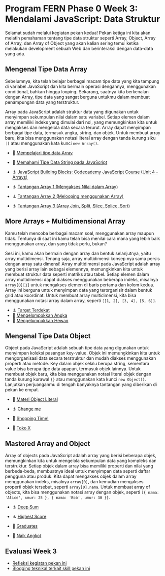 # Program FERN Phase 0 Week 3: Mendalami JavaScript: Data Struktur

Selamat sudah melalui kegiatan pekan kedua! Pekan ketiga ini kita akan melatih pemahaman tentang tipe data struktur seperti Array, Object, Array of Array, dan Array of Object yang akan kalian sering temui ketika melakukan development sebuah Web dan berinteraksi dengan data-data yang ada.

## Mengenal Tipe Data Array

Sebelumnya, kita telah belajar berbagai macam tipe data yang kita tampung di variabel JavaScript dan kita bermain operasi dengannya, menggunakan conditional, bahkan hingga looping. Sekarang, saatnya kita berkenalan dengan Array, tipe data yang sangat berguna untukmu dalam membuat penampungan data yang terstruktur.

Array pada JavaScript adalah struktur data yang digunakan untuk menyimpan sekumpulan nilai dalam satu variabel. Setiap elemen dalam array memiliki indeks yang dimulai dari nol, yang memungkinkan kita untuk mengakses dan mengelola data secara terurut. Array dapat menyimpan berbagai tipe data, termasuk angka, string, dan objek. Untuk membuat array baru, kita bisa menggunakan notasi literal array dengan tanda kurung siku `[]` atau menggunakan kata kunci `new Array()`.

- :notebook_with_decorative_cover: [Mempelajari tipe data Array](references/js-array.md)
- :notebook_with_decorative_cover: [Memahami Tipe Data String pada JavaScript](references/js-string-reference.md)

- :anchor: [JavaScript Building Blocks: Codecademy JavaScript Course (Unit 4 - Arrays)](https://www.codecademy.com/learn/learn-javascript)
- :anchor: [Tantangan Array 1 (Mengakses Nilai dalam Array)](challenges/anchor-akses-array.md)
- :anchor: [Tantangan Array 2 (Melooping menggunakan Array)](challenges/anchor-loop-array.md)
- :anchor: [Tantangan Array 3 (Array Join, Split, Slice, Splice, Sort)](challenges/anchor-mixed-array.md)

## More Arrays + Multidimensional Array

Kamu telah mencoba berbagai macam soal, menggunakan array maupun tidak. Tentunya di saat ini kamu telah bisa menilai cara mana yang lebih baik menggunakan array, dan yang tidak perlu, bukan?

Sesi ini, kamu akan bermain dengan array dan bentuk selanjutnya, yaitu array multidimensi. Tenang saja, array multidimensi konsep nya sama persis dengan array satu dimensi! Array multidimensi pada JavaScript adalah array yang berisi array lain sebagai elemennya, memungkinkan kita untuk membuat struktur data seperti matriks atau tabel. Setiap elemen dalam array multidimensi dapat diakses menggunakan beberapa indeks, misalnya `array[0][1]` untuk mengakses elemen di baris pertama dan kolom kedua. Array ini berguna untuk menyimpan data yang terorganisir dalam bentuk grid atau koordinat. Untuk membuat array multidimensi, kita bisa menggunakan notasi array dalam array, seperti `[[1, 2], [3, 4], [5, 6]]`.

- :anchor: [Target Terdekat](challenges/challenge-target-terdekat.md)
- :rocket: [Mengelompokkan Angka](challenges/challenge-kelompok-angka.md)
- :rocket: [Mengelompokkan Hewan](challenges/challenge-kelompok-hewan.md)

## Mengenal Tipe Data Object

Object pada JavaScript adalah sebuah tipe data yang digunakan untuk menyimpan koleksi pasangan key-value. Objek ini memungkinkan kita untuk mengorganisasi data secara terstruktur dan mudah diakses menggunakan properti atau metode. Key dalam objek selalu berupa string, sementara value bisa berupa tipe data apapun, termasuk objek lainnya. Untuk membuat objek baru, kita bisa menggunakan notasi literal objek dengan tanda kurung kurawal `{}` atau menggunakan kata kunci `new Object()`. Lanjutkan perjuanganmu di tengah banyaknya tantangan yang diberikan di pekan ke empat.

- :notebook_with_decorative_cover: [Materi Object Literal](references/js-object-literal.md)

- :anchor: [Change me](challenges/challenge-object-literal.md)
- :rocket: [Shopping Time!](challenges/challenge-shopping-time.md)
- :rocket: [Toko X](challenges/challenge-toko-x.md)

## Mastered Array and Object

Array of objects pada JavaScript adalah array yang berisi beberapa objek, memungkinkan kita untuk mengelola sekumpulan data yang kompleks dan terstruktur. Setiap objek dalam array bisa memiliki properti dan nilai yang berbeda-beda, membuatnya ideal untuk menyimpan data seperti daftar pengguna atau produk. Kita dapat mengakses objek dalam array menggunakan indeks, misalnya `array[0]`, dan kemudian mengakses properti objek tersebut, seperti `array[0].nama`. Untuk membuat array of objects, kita bisa menggunakan notasi array dengan objek, seperti `[{ nama: 'Alice', umur: 25 }, { nama: 'Bob', umur: 30 }]`.

- :anchor: [Deep Sum](challenges/challenge-deep-sum.md)
- :anchor: [Highest Score](challenges/challenge-highest-score.md)

- :rocket: [Graduates](challenges/challenge-graduates.md)
- :rocket: [Naik Angkot](challenges/challenge-naik-angkot.md)

## Evaluasi Week 3

- [Refleksi kegiatan pekan ini](references/reflection.md)
- [Blogging teknikal terkait skill pekan ini](references/blog.md)
